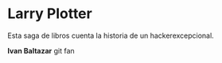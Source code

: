 # Larry Plotter
Esta saga de libros cuenta la historia de un hackerexcepcional.

**Ivan Baltazar** git fan
